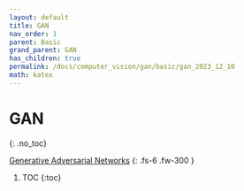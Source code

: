 ```yaml
---
layout: default
title: GAN
nav_order: 1
parent: Basic
grand_parent: GAN
has_children: true
permalink: /docs/computer_vision/gan/basic/gan_2023_12_10
math: katex
---
```


# GAN
{: .no_toc}

[Generative Adversarial Networks](https://arxiv.org/abs/1406.2661)
{: .fs-6 .fw-300 }

1. TOC
{:toc}

